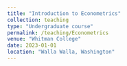 ```yaml
---
title: "Introduction to Econometrics"
collection: teaching
type: "Undergraduate course"
permalink: /teaching/Econometrics
venue: "Whitman College"
date: 2023-01-01
location: "Walla Walla, Washington"
---
```

